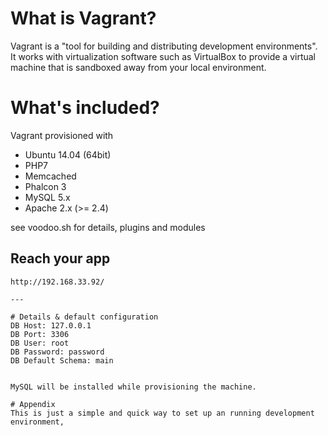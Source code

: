 # What is Vagrant?

Vagrant is a "tool for building and distributing development environments". It works with virtualization software such as VirtualBox to provide a virtual machine that is sandboxed away from your local environment.




# What's included?
Vagrant provisioned with
* Ubuntu 14.04 (64bit)
* PHP7 
* Memcached
* Phalcon 3
* MySQL 5.x
* Apache 2.x (>= 2.4)
  
see voodoo.sh for details, plugins and modules


## Reach your app
```
http://192.168.33.92/

---

# Details & default configuration
DB Host: 127.0.0.1  
DB Port: 3306  
DB User: root  
DB Password: password  
DB Default Schema: main  


MySQL will be installed while provisioning the machine.  

# Appendix
This is just a simple and quick way to set up an running development environment,  
